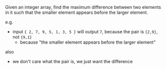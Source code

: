 Given an integer array, find the maximum difference between two elements in it such that the smaller element appears before the larger element.

e.g.

- input `{ 2, 7, 9, 5, 1, 3, 5 }` will output `7`, because the pair is `{2,9}`, not `{9,1}`
  - because "the smaller element appears before the larger element"

also

- we don't care what the pair is, we just want the difference